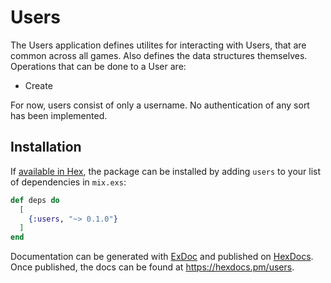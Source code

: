 # Users

The Users application defines utilites for interacting with Users, that are common across all games. Also defines the data structures themselves. Operations that can be done to a User are:
- Create

For now, users consist of only a username. No authentication of any sort has been implemented.

## Installation

If [available in Hex](https://hex.pm/docs/publish), the package can be installed
by adding `users` to your list of dependencies in `mix.exs`:

```elixir
def deps do
  [
    {:users, "~> 0.1.0"}
  ]
end
```

Documentation can be generated with [ExDoc](https://github.com/elixir-lang/ex_doc)
and published on [HexDocs](https://hexdocs.pm). Once published, the docs can
be found at <https://hexdocs.pm/users>.
